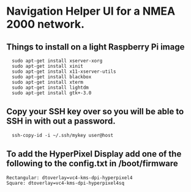 # Navigation Helper UI for a NMEA 2000 network.

## Things to install on a light Raspberry Pi image
```
  sudo apt-get install xserver-xorg
  sudo apt-get install xinit
  sudo apt-get install x11-xserver-utils
  sudo apt-get install blackbox
  sudo apt-get install xterm
  sudo apt-get install lightdm
  sudo apt-get install gtk+-3.0
```

## Copy your SSH key over so you will be able to SSH in with out a password.
```
  ssh-copy-id -i ~/.ssh/mykey user@host
```

## To add the HyperPixel Display add one of the following to the config.txt in /boot/firmware
```
Rectangular: dtoverlay=vc4-kms-dpi-hyperpixel4
Square: dtoverlay=vc4-kms-dpi-hyperpixel4sq
```
